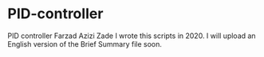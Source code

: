 # PID-controller
PID controller
Farzad Azizi Zade
I wrote this scripts in 2020.
I will upload an English version of the Brief Summary file soon.
